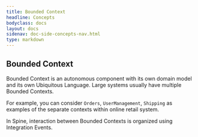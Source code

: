 ```yaml
---
title: Bounded Context
headline: Concepts
bodyclass: docs
layout: docs
sidenav: doc-side-concepts-nav.html
type: markdown
---
```

<h2 class="top">Bounded Context</h2> 

Bounded Context is an autonomous component with its own domain model and its own Ubiquitous Language. 
Large systems usually have multiple Bounded Contexts. 

For example, you can consider `Orders`, `UserManagement`, `Shipping` as examples of the separate contexts within online retail system. 

In Spine, interaction between Bounded Contexts is organized using Integration Events.

